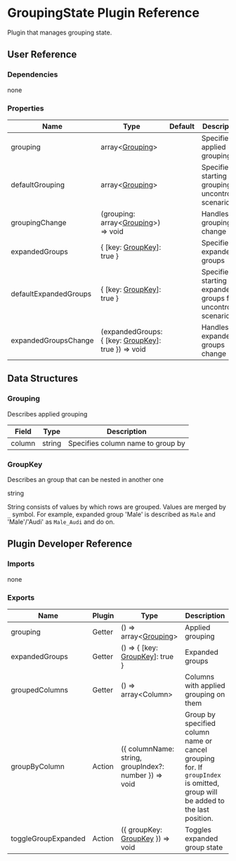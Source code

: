 # GroupingState Plugin Reference

Plugin that manages grouping state.

## User Reference

### Dependencies

none

### Properties

Name | Type | Default | Description
-----|------|---------|------------
grouping | array&lt;[Grouping](#grouping)&gt; | | Specifies applied grouping
defaultGrouping | array&lt;[Grouping](#grouping)&gt; | | Specifies starting grouping for uncontrolled scenario
groupingChange | (grouping: array&lt;[Grouping](#grouping)&gt;) => void | | Handles grouping change
expandedGroups | { [key: [GroupKey](#groupkey)]: true } | | Specifies expanded groups
defaultExpandedGroups | { [key: [GroupKey](#groupkey)]: true } | | Specifies starting expanded groups for uncontrolled scenario
expandedGroupsChange | (expandedGroups: { [key: [GroupKey](#groupkey)]: true }) => void | | Handles expanded groups change

## Data Structures

### Grouping

Describes applied grouping

Field | Type | Description
------|------|------------
column | string | Specifies column name to group by

### GroupKey 

Describes an group that can be nested in another one

string

String consists of values by which rows are grouped. Values are merged by `_` symbol. For example, expanded group 'Male' is described as `Male` and 'Male'/'Audi' as `Male_Audi` and do on.

## Plugin Developer Reference

### Imports

none

### Exports

Name | Plugin | Type | Description
-----|--------|------|------------
grouping | Getter | () => array&lt;[Grouping](#grouping)&gt; | Applied grouping
expandedGroups | Getter | () => { [key: [GroupKey](#groupkey)]: true } | Expanded groups
groupedColumns | Getter | () => array&lt;Column&gt; | Columns with applied grouping on them
groupByColumn | Action | ({ columnName: string, groupIndex?: number }) => void | Group by specified column name or cancel grouping for. If `groupIndex` is omitted, group will be added to the last position.
toggleGroupExpanded | Action | ({ groupKey: [GroupKey](#groupkey) }) => void | Toggles expanded group state
